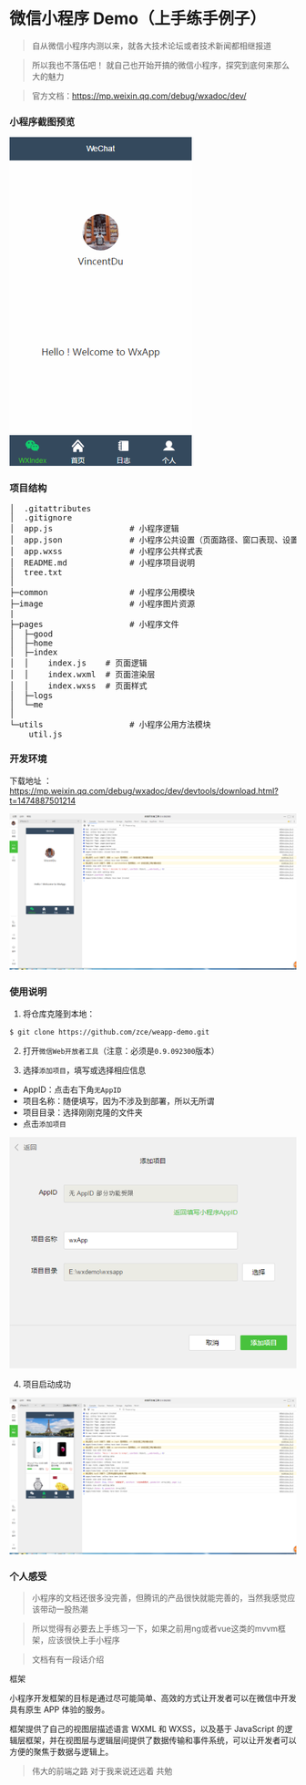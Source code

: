 # 微信小程序 Demo（上手练手例子）

> 自从微信小程序内测以来，就各大技术论坛或者技术新闻都相继报道

> 所以我也不落伍吧！ 就自己也开始开搞的微信小程序，探究到底何来那么大的魅力

> 官方文档：https://mp.weixin.qq.com/debug/wxadoc/dev/

### 小程序截图预览

![编辑器截图](./screen/demo.gif)

### 项目结构
<pre>
│  .gitattributes
│  .gitignore
│  app.js                # 小程序逻辑
│  app.json              # 小程序公共设置（页面路径、窗口表现、设置网络超时时间、设置多tab）
│  app.wxss              # 小程序公共样式表
│  README.md             # 小程序项目说明
│  tree.txt
│  
├─common                 # 小程序公用模块
├─image                  # 小程序图片资源
|
├─pages                  # 小程序文件
│  ├─good     
│  ├─home
│  ├─index        
│  │    index.js    # 页面逻辑
│  │    index.wxml  # 页面渲染层
│  │    index.wxss  # 页面样式
│  ├─logs
│  └─me
│          
└─utils                  # 小程序公用方法模块        
    util.js    
</pre>


### 开发环境
下载地址 ：https://mp.weixin.qq.com/debug/wxadoc/dev/devtools/download.html?t=1474887501214

![编辑器截图](./screen/tool.png)

### 使用说明

1. 将仓库克隆到本地：

  ```bash
  $ git clone https://github.com/zce/weapp-demo.git
  ```

2. 打开`微信Web开放者工具`（注意：必须是`0.9.092300`版本）

3. 选择`添加项目`，填写或选择相应信息

  - AppID：点击右下角`无AppID`
  - 项目名称：随便填写，因为不涉及到部署，所以无所谓
  - 项目目录：选择刚刚克隆的文件夹
  - 点击`添加项目`


  ![添加项目](./screen/tool_02.png)

4. 项目启动成功

![项目预览](./screen/tool_03.png)


### 个人感受
> 小程序的文档还很多没完善，但腾讯的产品很快就能完善的，当然我感觉应该带动一股热潮

>所以觉得有必要去上手练习一下，如果之前用ng或者vue这类的mvvm框架，应该很快上手小程序

>文档有有一段话介绍

  框架

  小程序开发框架的目标是通过尽可能简单、高效的方式让开发者可以在微信中开发具有原生 APP 体验的服务。

  框架提供了自己的视图层描述语言 WXML 和 WXSS，以及基于 JavaScript 的逻辑层框架，并在视图层与逻辑层间提供了数据传输和事件系统，可以让开发者可以方便的聚焦于数据与逻辑上。


> 伟大的前端之路 对于我来说还远着 共勉
